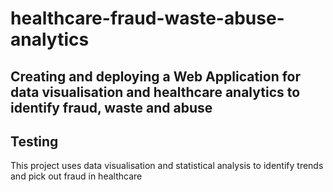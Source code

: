 # healthcare-fraud-waste-abuse-analytics
## Creating and deploying a Web Application for data visualisation and healthcare analytics to identify fraud, waste and abuse
## Testing
This project uses data visualisation and statistical analysis to identify trends and pick out fraud in healthcare 
